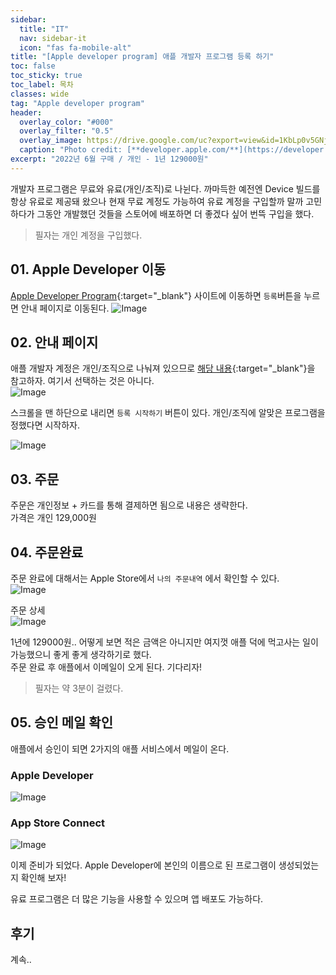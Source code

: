 ```yaml
---
sidebar:
  title: "IT"
  nav: sidebar-it
  icon: "fas fa-mobile-alt"
title: "[Apple developer program] 애플 개발자 프로그램 등록 하기"
toc: false
toc_sticky: true
toc_label: 목차
classes: wide
tag: "Apple developer program"
header:
  overlay_color: "#000"
  overlay_filter: "0.5"
  overlay_image: https://drive.google.com/uc?export=view&id=1KbLp0v5GNjXdr-Y_J56PHwe0ln0RSAlM
  caption: "Photo credit: [**developer.apple.com/**](https://developer.apple.com/kr/)"
excerpt: "2022년 6월 구매 / 개인 - 1년 129000원"
---
```

개발자 프로그램은 무료와 유료(개인/조직)로 나뉜다. 까마득한 예전엔 Device 빌드를 항상 유료로 제공돼 왔으나 현재 무료 계정도 가능하여 유료 계정을 구입할까 말까 고민하다가 그동안 개발했던 것들을 스토어에 배포하면 더 좋겠다 싶어 번뜩 구입을 했다. 

> 필자는 개인 계정을 구입했다.

## 01. Apple Developer 이동
[<i class="fas fa-link"></i> Apple Developer Program](https://developer.apple.com/kr/programs/){:target="_blank"} 사이트에 이동하면 `등록`버튼을 누르면 안내 페이지로 이동된다.
![Image](https://drive.google.com/uc?export=view&id=1IsGMFqbvJuOX9YTSbgeRiI_i0FghUOSe)  

## 02. 안내 페이지
애플 개발자 계정은 개인/조직으로 나눠져 있으므로 [<i class="fas fa-link"></i> 해당 내용](https://developer.apple.com/kr/programs/enroll/){:target="_blank"}을 참고하자. 여기서 선택하는 것은 아니다.  
![Image](https://drive.google.com/uc?export=view&id=1DrufRzNLh68lnsSHho0Ri2n2xc_8EHKL)  

스크롤을 맨 하단으로 내리면 `등록 시작하기` 버튼이 있다. 개인/조직에 알맞은 프로그램을 정했다면 시작하자.  

![Image](https://drive.google.com/uc?export=view&id=18tdPil86oXZRIIwvEgWBa7mfkodoGjBr)  

## 03. 주문
주문은 개인정보 + 카드를 통해 결제하면 됨으로 내용은 생략한다.  
가격은 개인 129,000원

## 04. 주문완료
주문 완료에 대해서는 Apple Store에서 `나의 주문내역` 에서 확인할 수 있다.  
![Image](https://drive.google.com/uc?export=view&id=1HcO3nL6eLsGtRY92tE2nefifQJkgAu5T)  

주문 상세  
![Image](https://drive.google.com/uc?export=view&id=1cKzt6SGKXhv5UVOfKj0j4tzeufNuloaL)  

1년에 129000원.. 어떻게 보면 적은 금액은 아니지만 여지껏 애플 덕에 먹고사는 일이 가능했으니 좋게 좋게 생각하기로 했다.   
주문 완료 후 애플에서 이메일이 오게 된다. 기다리자!
> 필자는 약 3분이 걸렸다.

## 05. 승인 메일 확인
애플에서 승인이 되면 2가지의 애플 서비스에서 메일이 온다.

### Apple Developer
![Image](https://drive.google.com/uc?export=view&id=1HTiJ_Yf7bZXUcAmd7EBz0q1IZP_KQwNP)  

### App Store Connect
![Image](https://drive.google.com/uc?export=view&id=1Y-jSHjsUxIVwsYM2wQwkHkIaGwfWqDFU)  

이제 준비가 되었다. Apple Developer에 본인의 이름으로 된 프로그램이 생성되었는지 확인해 보자!

유료 프로그램은 더 많은 기능을 사용할 수 있으며 앱 배포도 가능하다.

## 후기
계속..
